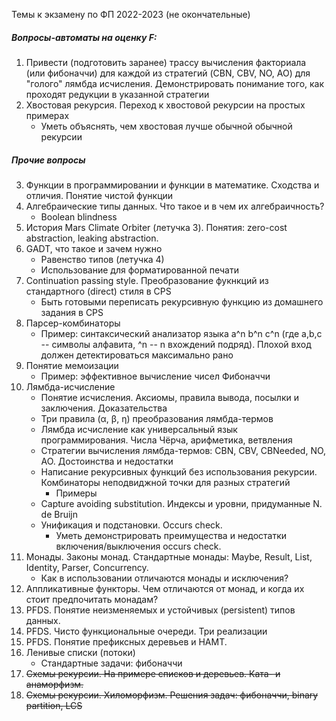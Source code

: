Темы к экзамену по ФП 2022-2023 (не окончательные)


##### Вопросы-автоматы на оценку F:

1. Привести (подготовить заранее) трассу вычисления факториала (или фибоначчи) для каждой из стратегий (CBN, CBV, NO, AO) для "голого" лямбда исчисления. Демонстрировать понимание того, как проходят редукции в указанной стратегии
1. Хвостовая рекурсия. Переход к хвостовой рекурсии на простых примерах
   * Уметь объяснять, чем хвостовая лучше обычной обычной рекурсии

##### Прочие вопросы

3. Функции в программировании и функции в математике. Сходства и отличия. Понятие чистой функции
3. Алгебраические типы данных. Что такое и в чем их алгебраичность?
   * Boolean blindness
3. История Mars Climate Orbiter (летучка 3). Понятия: zero-cost abstraction, leaking abstraction.
3. GADT, что такое и зачем нужно
   * Равенство  типов (летучка 4)
   * Использование для форматированной печати
3. Continuation passing style. Преобразование фукнкций из стандартного (direct) стиля в CPS
   * Быть готовыми переписать рекурсивную функцию из домашнего задания в CPS
3. Парсер-комбинаторы
   * Пример: синтаксический анализатор языка a^n b^n c^n (где а,b,c -- символы алфавита, ^n -- n вхождений подряд).
     Плохой вход должен детектироваться максимально рано
3. Понятие мемоизации
   * Пример: эффективное вычисление чисел Фибоначчи
3. Лямбда-исчисление
   * Понятие исчисления. Аксиомы, правила вывода, посылки и заключения. Доказательства
   * Три правила (α, β, η) преобразования лямбда-термов
   * Лямбда исчисление как универсальный язык программирования. Числа Чёрча, арифметика, ветвления
   * Стратегии вычисления лямбда-термов: CBN, CBV, CBNeeded, NO, AO. Достоинства и недостатки
   * Написание рекурсивных функций без использования рекурсии. Комбинаторы неподвиджной точки для разных стратегий 
     * Примеры
   * Capture avoiding substitution. Индексы и уровни, придуманные N. de Bruijn
   * Унификация и подстановки. Occurs check. 
     * Уметь демонстрировать преимущества и недостатки включения/выключения occurs check.
3. Монады. Законы монад. Стандартные монады: Maybe, Result, List, Identity, Parser, Concurrency.
   * Как в использовании отличаются монады и исключения? 
5. Аппликативные функторы. Чем отличаются от монад, и когда их стоит предпочитать монадам?
6. PFDS. Понятие неизменяемых и устойчивых (persistent) типов данных.
7. PFDS. Чисто функциональные очереди. Три реализации
8. PFDS. Понятие префиксных деревьев и HAMT.
9. Ленивые списки (потоки)
   * Стандартные задачи: фибоначчи
10. ~~Схемы рекурсии. На примере списков и деревьев. Ката- и анаморфизм.~~
11. ~~Схемы рекурсии. Хиломорфизм. Решения задач: фибоначчи, binary partition, LCS~~



